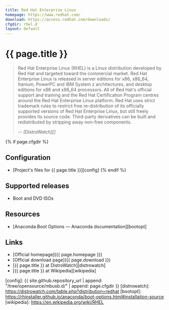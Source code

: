 ```yaml
---
title: Red Hat Enterprise Linux
homepage: https://www.redhat.com/
download: https://access.redhat.com/downloads/
cfgdir: rhel.d
layout: default
---
```


# {{ page.title }}

> Red Hat Enterprise Linux (RHEL) is a Linux distribution developed by Red Hat
> and targeted toward the commercial market. Red Hat Enterprise Linux is
> released in server editions for x86, x86_64, Itanium, PowerPC and IBM System z
> architectures, and desktop editions for x86 and x86_64 processors. All of Red
> Hat's official support and training and the Red Hat Certification Program
> centres around the Red Hat Enterprise Linux platform. Red Hat uses strict
> trademark rules to restrict free re-distribution of its officially supported
> versions of Red Hat Enterprise Linux, but still freely provides its source
> code. Third-party derivatives can be built and redistributed by stripping away
> non-free components.
>
> -- <cite markdown="1">[DistroWatch][]</cite>


{% if page.cfgdir %}
## Configuration

- [Project's files for {{ page.title }}][config]
{% endif %}


## Supported releases

- Boot and DVD ISOs


## Resources

- [Anaconda Boot Options — Anaconda documentation][bootopt]


## Links

- [Official homepage]({{ page.homepage }})
- [Official download page]({{ page.download }})
- [{{ page.title }} at DistroWatch][distrowatch]
- [{{ page.title }} at Wikipedia][wikipedia]


[config]: {{ site.github.repository_url | append: "/tree/opensource/mbusb.d/" | append: page.cfgdir }}
[distrowatch]: https://distrowatch.com/table.php?distribution=redhat
[bootopt]: https://rhinstaller.github.io/anaconda/boot-options.html#installation-source
[wikipedia]: https://en.wikipedia.org/wiki/RHEL
